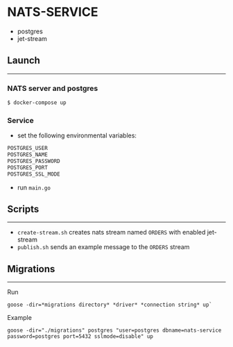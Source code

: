 # NATS-SERVICE
- postgres
- jet-stream

## Launch
<hr>

### NATS server and postgres
```bash
$ docker-compose up
```

### Service
- set the following environmental variables:
```bash
POSTGRES_USER
POSTGRES_NAME
POSTGRES_PASSWORD
POSTGRES_PORT
POSTGRES_SSL_MODE
```

- run `main.go`

## Scripts
<hr>

- `create-stream.sh` creates nats stream named `ORDERS` with enabled jet-stream
- `publish.sh` sends an example message to the `ORDERS` stream

## Migrations
<hr>

Run 
```
goose -dir=*migrations directory* *driver* *connection string* up`
```
Example
```
goose -dir="./migrations" postgres "user=postgres dbname=nats-service password=postgres port=5432 sslmode=disable" up
```